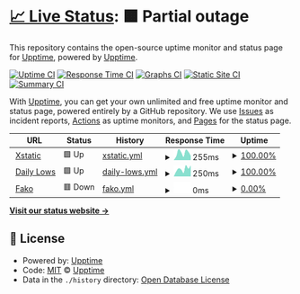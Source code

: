 # [📈 Live Status](https://upptime.github.io/upptime): <!--live status--> **🟧 Partial outage**

This repository contains the open-source uptime monitor and status page for [Upptime](https://upptime.js.org), powered by [Upptime](https://github.com/upptime/upptime).

[![Uptime CI](https://github.com/xstaticwebdev/upptime/workflows/Uptime%20CI/badge.svg)](https://github.com/xstaticwebdev/upptime/actions?query=workflow%3A%22Uptime+CI%22)
[![Response Time CI](https://github.com/xstaticwebdev/upptime/workflows/Response%20Time%20CI/badge.svg)](https://github.com/xstaticwebdev/upptime/actions?query=workflow%3A%22Response+Time+CI%22)
[![Graphs CI](https://github.com/xstaticwebdev/upptime/workflows/Graphs%20CI/badge.svg)](https://github.com/xstaticwebdev/upptime/actions?query=workflow%3A%22Graphs+CI%22)
[![Static Site CI](https://github.com/xstaticwebdev/upptime/workflows/Static%20Site%20CI/badge.svg)](https://github.com/xstaticwebdev/upptime/actions?query=workflow%3A%22Static+Site+CI%22)
[![Summary CI](https://github.com/xstaticwebdev/upptime/workflows/Summary%20CI/badge.svg)](https://github.com/xstaticwebdev/upptime/actions?query=workflow%3A%22Summary+CI%22)

With [Upptime](https://upptime.js.org), you can get your own unlimited and free uptime monitor and status page, powered entirely by a GitHub repository. We use [Issues](https://github.com/upptime/upptime/issues) as incident reports, [Actions](https://github.com/xstaticwebdev/upptime/actions) as uptime monitors, and [Pages](https://upptime.github.io/upptime) for the status page.

<!--start: status pages-->
<!-- This summary is generated by Upptime (https://github.com/upptime/upptime) -->
<!-- Do not edit this manually, your changes will be overwritten -->
<!-- prettier-ignore -->
| URL | Status | History | Response Time | Uptime |
| --- | ------ | ------- | ------------- | ------ |
| <img alt="" src="https://favicons.githubusercontent.com/www.xstatic.io" height="13"> [Xstatic](https://www.xstatic.io) | 🟩 Up | [xstatic.yml](https://github.com/xstaticwebdev/upptime/commits/HEAD/history/xstatic.yml) | <details><summary><img alt="Response time graph" src="./graphs/xstatic/response-time-week.png" height="20"> 255ms</summary><br><a href="https://xstaticwebdev.github.io/upptime/history/xstatic"><img alt="Response time 279" src="https://img.shields.io/endpoint?url=https%3A%2F%2Fraw.githubusercontent.com%2Fxstaticwebdev%2Fupptime%2FHEAD%2Fapi%2Fxstatic%2Fresponse-time.json"></a><br><a href="https://xstaticwebdev.github.io/upptime/history/xstatic"><img alt="24-hour response time 130" src="https://img.shields.io/endpoint?url=https%3A%2F%2Fraw.githubusercontent.com%2Fxstaticwebdev%2Fupptime%2FHEAD%2Fapi%2Fxstatic%2Fresponse-time-day.json"></a><br><a href="https://xstaticwebdev.github.io/upptime/history/xstatic"><img alt="7-day response time 255" src="https://img.shields.io/endpoint?url=https%3A%2F%2Fraw.githubusercontent.com%2Fxstaticwebdev%2Fupptime%2FHEAD%2Fapi%2Fxstatic%2Fresponse-time-week.json"></a><br><a href="https://xstaticwebdev.github.io/upptime/history/xstatic"><img alt="30-day response time 296" src="https://img.shields.io/endpoint?url=https%3A%2F%2Fraw.githubusercontent.com%2Fxstaticwebdev%2Fupptime%2FHEAD%2Fapi%2Fxstatic%2Fresponse-time-month.json"></a><br><a href="https://xstaticwebdev.github.io/upptime/history/xstatic"><img alt="1-year response time 279" src="https://img.shields.io/endpoint?url=https%3A%2F%2Fraw.githubusercontent.com%2Fxstaticwebdev%2Fupptime%2FHEAD%2Fapi%2Fxstatic%2Fresponse-time-year.json"></a></details> | <details><summary><a href="https://xstaticwebdev.github.io/upptime/history/xstatic">100.00%</a></summary><a href="https://xstaticwebdev.github.io/upptime/history/xstatic"><img alt="All-time uptime 100.00%" src="https://img.shields.io/endpoint?url=https%3A%2F%2Fraw.githubusercontent.com%2Fxstaticwebdev%2Fupptime%2FHEAD%2Fapi%2Fxstatic%2Fuptime.json"></a><br><a href="https://xstaticwebdev.github.io/upptime/history/xstatic"><img alt="24-hour uptime 100.00%" src="https://img.shields.io/endpoint?url=https%3A%2F%2Fraw.githubusercontent.com%2Fxstaticwebdev%2Fupptime%2FHEAD%2Fapi%2Fxstatic%2Fuptime-day.json"></a><br><a href="https://xstaticwebdev.github.io/upptime/history/xstatic"><img alt="7-day uptime 100.00%" src="https://img.shields.io/endpoint?url=https%3A%2F%2Fraw.githubusercontent.com%2Fxstaticwebdev%2Fupptime%2FHEAD%2Fapi%2Fxstatic%2Fuptime-week.json"></a><br><a href="https://xstaticwebdev.github.io/upptime/history/xstatic"><img alt="30-day uptime 100.00%" src="https://img.shields.io/endpoint?url=https%3A%2F%2Fraw.githubusercontent.com%2Fxstaticwebdev%2Fupptime%2FHEAD%2Fapi%2Fxstatic%2Fuptime-month.json"></a><br><a href="https://xstaticwebdev.github.io/upptime/history/xstatic"><img alt="1-year uptime 100.00%" src="https://img.shields.io/endpoint?url=https%3A%2F%2Fraw.githubusercontent.com%2Fxstaticwebdev%2Fupptime%2FHEAD%2Fapi%2Fxstatic%2Fuptime-year.json"></a></details>
| <img alt="" src="https://favicons.githubusercontent.com/www.dailylows.com" height="13"> [Daily Lows](https://www.dailylows.com) | 🟩 Up | [daily-lows.yml](https://github.com/xstaticwebdev/upptime/commits/HEAD/history/daily-lows.yml) | <details><summary><img alt="Response time graph" src="./graphs/daily-lows/response-time-week.png" height="20"> 250ms</summary><br><a href="https://xstaticwebdev.github.io/upptime/history/daily-lows"><img alt="Response time 245" src="https://img.shields.io/endpoint?url=https%3A%2F%2Fraw.githubusercontent.com%2Fxstaticwebdev%2Fupptime%2FHEAD%2Fapi%2Fdaily-lows%2Fresponse-time.json"></a><br><a href="https://xstaticwebdev.github.io/upptime/history/daily-lows"><img alt="24-hour response time 56" src="https://img.shields.io/endpoint?url=https%3A%2F%2Fraw.githubusercontent.com%2Fxstaticwebdev%2Fupptime%2FHEAD%2Fapi%2Fdaily-lows%2Fresponse-time-day.json"></a><br><a href="https://xstaticwebdev.github.io/upptime/history/daily-lows"><img alt="7-day response time 250" src="https://img.shields.io/endpoint?url=https%3A%2F%2Fraw.githubusercontent.com%2Fxstaticwebdev%2Fupptime%2FHEAD%2Fapi%2Fdaily-lows%2Fresponse-time-week.json"></a><br><a href="https://xstaticwebdev.github.io/upptime/history/daily-lows"><img alt="30-day response time 248" src="https://img.shields.io/endpoint?url=https%3A%2F%2Fraw.githubusercontent.com%2Fxstaticwebdev%2Fupptime%2FHEAD%2Fapi%2Fdaily-lows%2Fresponse-time-month.json"></a><br><a href="https://xstaticwebdev.github.io/upptime/history/daily-lows"><img alt="1-year response time 245" src="https://img.shields.io/endpoint?url=https%3A%2F%2Fraw.githubusercontent.com%2Fxstaticwebdev%2Fupptime%2FHEAD%2Fapi%2Fdaily-lows%2Fresponse-time-year.json"></a></details> | <details><summary><a href="https://xstaticwebdev.github.io/upptime/history/daily-lows">100.00%</a></summary><a href="https://xstaticwebdev.github.io/upptime/history/daily-lows"><img alt="All-time uptime 99.98%" src="https://img.shields.io/endpoint?url=https%3A%2F%2Fraw.githubusercontent.com%2Fxstaticwebdev%2Fupptime%2FHEAD%2Fapi%2Fdaily-lows%2Fuptime.json"></a><br><a href="https://xstaticwebdev.github.io/upptime/history/daily-lows"><img alt="24-hour uptime 100.00%" src="https://img.shields.io/endpoint?url=https%3A%2F%2Fraw.githubusercontent.com%2Fxstaticwebdev%2Fupptime%2FHEAD%2Fapi%2Fdaily-lows%2Fuptime-day.json"></a><br><a href="https://xstaticwebdev.github.io/upptime/history/daily-lows"><img alt="7-day uptime 100.00%" src="https://img.shields.io/endpoint?url=https%3A%2F%2Fraw.githubusercontent.com%2Fxstaticwebdev%2Fupptime%2FHEAD%2Fapi%2Fdaily-lows%2Fuptime-week.json"></a><br><a href="https://xstaticwebdev.github.io/upptime/history/daily-lows"><img alt="30-day uptime 100.00%" src="https://img.shields.io/endpoint?url=https%3A%2F%2Fraw.githubusercontent.com%2Fxstaticwebdev%2Fupptime%2FHEAD%2Fapi%2Fdaily-lows%2Fuptime-month.json"></a><br><a href="https://xstaticwebdev.github.io/upptime/history/daily-lows"><img alt="1-year uptime 99.98%" src="https://img.shields.io/endpoint?url=https%3A%2F%2Fraw.githubusercontent.com%2Fxstaticwebdev%2Fupptime%2FHEAD%2Fapi%2Fdaily-lows%2Fuptime-year.json"></a></details>
| <img alt="" src="https://favicons.githubusercontent.com/fakofakofako.me" height="13"> [Fako](https://fakofakofako.me) | 🟥 Down | [fako.yml](https://github.com/xstaticwebdev/upptime/commits/HEAD/history/fako.yml) | <details><summary><img alt="Response time graph" src="./graphs/fako/response-time-week.png" height="20"> 0ms</summary><br><a href="https://xstaticwebdev.github.io/upptime/history/fako"><img alt="Response time 0" src="https://img.shields.io/endpoint?url=https%3A%2F%2Fraw.githubusercontent.com%2Fxstaticwebdev%2Fupptime%2FHEAD%2Fapi%2Ffako%2Fresponse-time.json"></a><br><a href="https://xstaticwebdev.github.io/upptime/history/fako"><img alt="24-hour response time 0" src="https://img.shields.io/endpoint?url=https%3A%2F%2Fraw.githubusercontent.com%2Fxstaticwebdev%2Fupptime%2FHEAD%2Fapi%2Ffako%2Fresponse-time-day.json"></a><br><a href="https://xstaticwebdev.github.io/upptime/history/fako"><img alt="7-day response time 0" src="https://img.shields.io/endpoint?url=https%3A%2F%2Fraw.githubusercontent.com%2Fxstaticwebdev%2Fupptime%2FHEAD%2Fapi%2Ffako%2Fresponse-time-week.json"></a><br><a href="https://xstaticwebdev.github.io/upptime/history/fako"><img alt="30-day response time 0" src="https://img.shields.io/endpoint?url=https%3A%2F%2Fraw.githubusercontent.com%2Fxstaticwebdev%2Fupptime%2FHEAD%2Fapi%2Ffako%2Fresponse-time-month.json"></a><br><a href="https://xstaticwebdev.github.io/upptime/history/fako"><img alt="1-year response time 0" src="https://img.shields.io/endpoint?url=https%3A%2F%2Fraw.githubusercontent.com%2Fxstaticwebdev%2Fupptime%2FHEAD%2Fapi%2Ffako%2Fresponse-time-year.json"></a></details> | <details><summary><a href="https://xstaticwebdev.github.io/upptime/history/fako">0.00%</a></summary><a href="https://xstaticwebdev.github.io/upptime/history/fako"><img alt="All-time uptime 0.00%" src="https://img.shields.io/endpoint?url=https%3A%2F%2Fraw.githubusercontent.com%2Fxstaticwebdev%2Fupptime%2FHEAD%2Fapi%2Ffako%2Fuptime.json"></a><br><a href="https://xstaticwebdev.github.io/upptime/history/fako"><img alt="24-hour uptime 0.00%" src="https://img.shields.io/endpoint?url=https%3A%2F%2Fraw.githubusercontent.com%2Fxstaticwebdev%2Fupptime%2FHEAD%2Fapi%2Ffako%2Fuptime-day.json"></a><br><a href="https://xstaticwebdev.github.io/upptime/history/fako"><img alt="7-day uptime 0.00%" src="https://img.shields.io/endpoint?url=https%3A%2F%2Fraw.githubusercontent.com%2Fxstaticwebdev%2Fupptime%2FHEAD%2Fapi%2Ffako%2Fuptime-week.json"></a><br><a href="https://xstaticwebdev.github.io/upptime/history/fako"><img alt="30-day uptime 0.00%" src="https://img.shields.io/endpoint?url=https%3A%2F%2Fraw.githubusercontent.com%2Fxstaticwebdev%2Fupptime%2FHEAD%2Fapi%2Ffako%2Fuptime-month.json"></a><br><a href="https://xstaticwebdev.github.io/upptime/history/fako"><img alt="1-year uptime 0.00%" src="https://img.shields.io/endpoint?url=https%3A%2F%2Fraw.githubusercontent.com%2Fxstaticwebdev%2Fupptime%2FHEAD%2Fapi%2Ffako%2Fuptime-year.json"></a></details>

<!--end: status pages-->

[**Visit our status website →**](https://upptime.github.io/upptime)

## 📄 License

- Powered by: [Upptime](https://github.com/upptime/upptime)
- Code: [MIT](./LICENSE) © [Upptime](https://upptime.js.org)
- Data in the `./history` directory: [Open Database License](https://opendatacommons.org/licenses/odbl/1-0/)
